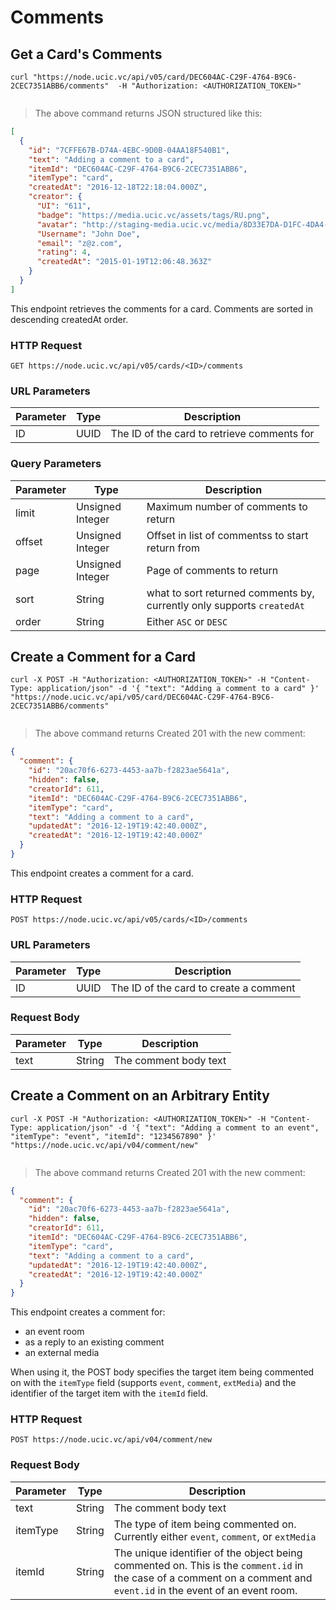 # Comments 

## Get a Card's Comments

```shell
curl "https://node.ucic.vc/api/v05/card/DEC604AC-C29F-4764-B9C6-2CEC7351ABB6/comments"  -H "Authorization: <AUTHORIZATION_TOKEN>"
```
```javascript

```

> The above command returns JSON structured like this:

```json
[
  {
    "id": "7CFFE67B-D74A-4EBC-9D0B-04AA18F540B1",
    "text": "Adding a comment to a card",
    "itemId": "DEC604AC-C29F-4764-B9C6-2CEC7351ABB6",
    "itemType": "card",
    "createdAt": "2016-12-18T22:18:04.000Z",
    "creator": {
      "UI": "611",
      "badge": "https://media.ucic.vc/assets/tags/RU.png",
      "avatar": "http://staging-media.ucic.vc/media/8D33E7DA-D1FC-4DA4-B787-987916062D6D/thumb.png",
      "Username": "John Doe",
      "email": "z@z.com",
      "rating": 4,
      "createdAt": "2015-01-19T12:06:48.363Z"
    }
  }
]
```

This endpoint retrieves the comments for a card.  Comments are sorted in descending createdAt order.

### HTTP Request

`GET https://node.ucic.vc/api/v05/cards/<ID>/comments`

### URL Parameters

| Parameter | Type | Description                              |
| --------- | ---- | ---------------------------------------- |
| ID        | UUID | The ID of the card to retrieve comments for |

### Query Parameters

| Parameter | Type             | Description                              |
| --------- | ---------------- | ---------------------------------------- |
| limit     | Unsigned Integer | Maximum number of comments to return     |
| offset    | Unsigned Integer | Offset in list of commentss to start return from |
| page      | Unsigned Integer | Page of comments to return               |
| sort      | String           | what to sort returned comments by, currently only supports `createdAt` |
| order     | String           | Either `ASC` or `DESC`                   |


## Create a Comment for a Card

```shell
curl -X POST -H "Authorization: <AUTHORIZATION_TOKEN>" -H "Content-Type: application/json" -d '{ "text": "Adding a comment to a card" }' "https://node.ucic.vc/api/v05/card/DEC604AC-C29F-4764-B9C6-2CEC7351ABB6/comments"
```
```javascript

```

> The above command returns Created 201 with the new comment:

```json
{
  "comment": {
    "id": "20ac70f6-6273-4453-aa7b-f2823ae5641a",
    "hidden": false,
    "creatorId": 611,
    "itemId": "DEC604AC-C29F-4764-B9C6-2CEC7351ABB6",
    "itemType": "card",
    "text": "Adding a comment to a card",
    "updatedAt": "2016-12-19T19:42:40.000Z",
    "createdAt": "2016-12-19T19:42:40.000Z"
  }
}
```

This endpoint creates a comment for a card.

### HTTP Request

`POST https://node.ucic.vc/api/v05/cards/<ID>/comments`

### URL Parameters

| Parameter | Type | Description                            |
| --------- | ---- | -------------------------------------- |
| ID        | UUID | The ID of the card to create a comment |

### Request Body

| Parameter | Type   | Description           |
| --------- | ------ | --------------------- |
| text      | String | The comment body text |

## Create a Comment on an Arbitrary Entity

```shell
curl -X POST -H "Authorization: <AUTHORIZATION_TOKEN>" -H "Content-Type: application/json" -d '{ "text": "Adding a comment to an event", "itemType": "event", "itemId": "1234567890" }' "https://node.ucic.vc/api/v04/comment/new"
```
```javascript

```

> The above command returns Created 201 with the new comment:

```json
{
  "comment": {
    "id": "20ac70f6-6273-4453-aa7b-f2823ae5641a",
    "hidden": false,
    "creatorId": 611,
    "itemId": "DEC604AC-C29F-4764-B9C6-2CEC7351ABB6",
    "itemType": "card",
    "text": "Adding a comment to a card",
    "updatedAt": "2016-12-19T19:42:40.000Z",
    "createdAt": "2016-12-19T19:42:40.000Z"
  }
}
```

This endpoint creates a comment for:

- an event room
- as a reply to an existing comment
- an external media  

When using it, the POST body specifies the target item being commented on with the `itemType` field (supports `event`, `comment`, `extMedia`) and the identifier of the target item with the `itemId` field.

### HTTP Request

`POST https://node.ucic.vc/api/v04/comment/new`

### Request Body

| Parameter | Type   | Description                              |
| --------- | ------ | ---------------------------------------- |
| text      | String | The comment body text                    |
| itemType  | String | The type of item being commented on. Currently either `event`, `comment`, or `extMedia` |
| itemId    | String | The unique identifier of the object being commented on. This is the `comment.id` in the case of a comment on a comment and `event.id` in the event of an event room. |